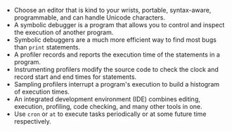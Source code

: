 -   Choose an editor that is kind to your wrists, portable, syntax-aware, programmable, and can handle Unicode characters.
-   A symbolic debugger is a program that allows you to control and inspect the execution of another program.
-   Symbolic debuggers are a much more efficient way to find most bugs than `print` statements.
-   A profiler records and reports the execution time of the statements in a program.
-   Instrumenting profilers modify the source code to check the clock and record start and end times for statements.
-   Sampling profilers interrupt a program's execution to build a histogram of execution times.
-   An integrated development environment (IDE) combines editing, execution, profiling, code checking, and many other tools in one.
-   Use `cron` or `at` to execute tasks periodically or at some future time respectively.
